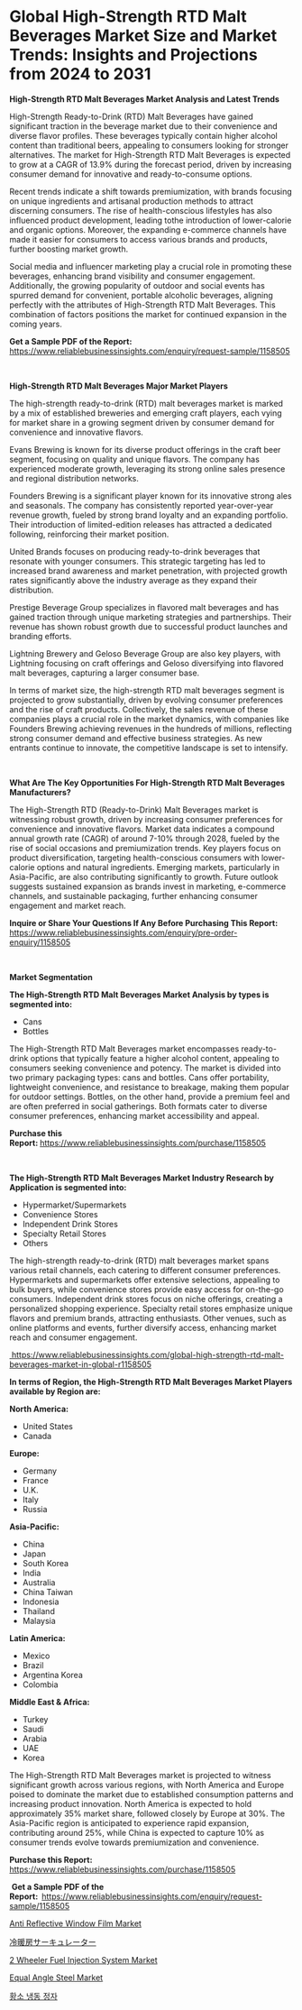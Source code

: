 <p><h1>Global High-Strength RTD Malt Beverages Market Size and Market Trends: Insights and Projections from 2024 to 2031</h1></p><p><strong>High-Strength RTD Malt Beverages Market Analysis and Latest Trends</strong></p>
<p><p>High-Strength Ready-to-Drink (RTD) Malt Beverages have gained significant traction in the beverage market due to their convenience and diverse flavor profiles. These beverages typically contain higher alcohol content than traditional beers, appealing to consumers looking for stronger alternatives. The market for High-Strength RTD Malt Beverages is expected to grow at a CAGR of 13.9% during the forecast period, driven by increasing consumer demand for innovative and ready-to-consume options.</p><p>Recent trends indicate a shift towards premiumization, with brands focusing on unique ingredients and artisanal production methods to attract discerning consumers. The rise of health-conscious lifestyles has also influenced product development, leading tothe introduction of lower-calorie and organic options. Moreover, the expanding e-commerce channels have made it easier for consumers to access various brands and products, further boosting market growth. </p><p>Social media and influencer marketing play a crucial role in promoting these beverages, enhancing brand visibility and consumer engagement. Additionally, the growing popularity of outdoor and social events has spurred demand for convenient, portable alcoholic beverages, aligning perfectly with the attributes of High-Strength RTD Malt Beverages. This combination of factors positions the market for continued expansion in the coming years.</p></p>
<p><strong>Get a Sample PDF of the Report:&nbsp;</strong> <a href="https://www.reliablebusinessinsights.com/enquiry/request-sample/1158505">https://www.reliablebusinessinsights.com/enquiry/request-sample/1158505</a></p>
<p>&nbsp;</p>
<p><strong>High-Strength RTD Malt Beverages Major Market Players</strong></p>
<p><p>The high-strength ready-to-drink (RTD) malt beverages market is marked by a mix of established breweries and emerging craft players, each vying for market share in a growing segment driven by consumer demand for convenience and innovative flavors.</p><p>Evans Brewing is known for its diverse product offerings in the craft beer segment, focusing on quality and unique flavors. The company has experienced moderate growth, leveraging its strong online sales presence and regional distribution networks.</p><p>Founders Brewing is a significant player known for its innovative strong ales and seasonals. The company has consistently reported year-over-year revenue growth, fueled by strong brand loyalty and an expanding portfolio. Their introduction of limited-edition releases has attracted a dedicated following, reinforcing their market position.</p><p>United Brands focuses on producing ready-to-drink beverages that resonate with younger consumers. This strategic targeting has led to increased brand awareness and market penetration, with projected growth rates significantly above the industry average as they expand their distribution.</p><p>Prestige Beverage Group specializes in flavored malt beverages and has gained traction through unique marketing strategies and partnerships. Their revenue has shown robust growth due to successful product launches and branding efforts.</p><p>Lightning Brewery and Geloso Beverage Group are also key players, with Lightning focusing on craft offerings and Geloso diversifying into flavored malt beverages, capturing a larger consumer base.</p><p>In terms of market size, the high-strength RTD malt beverages segment is projected to grow substantially, driven by evolving consumer preferences and the rise of craft products. Collectively, the sales revenue of these companies plays a crucial role in the market dynamics, with companies like Founders Brewing achieving revenues in the hundreds of millions, reflecting strong consumer demand and effective business strategies. As new entrants continue to innovate, the competitive landscape is set to intensify.</p></p>
<p>&nbsp;</p>
<p><strong>What Are The Key Opportunities For High-Strength RTD Malt Beverages Manufacturers?</strong></p>
<p><p>The High-Strength RTD (Ready-to-Drink) Malt Beverages market is witnessing robust growth, driven by increasing consumer preferences for convenience and innovative flavors. Market data indicates a compound annual growth rate (CAGR) of around 7-10% through 2028, fueled by the rise of social occasions and premiumization trends. Key players focus on product diversification, targeting health-conscious consumers with lower-calorie options and natural ingredients. Emerging markets, particularly in Asia-Pacific, are also contributing significantly to growth. Future outlook suggests sustained expansion as brands invest in marketing, e-commerce channels, and sustainable packaging, further enhancing consumer engagement and market reach.</p></p>
<p><strong>Inquire or Share Your Questions If Any Before Purchasing This Report:</strong> <a href="https://www.reliablebusinessinsights.com/enquiry/pre-order-enquiry/1158505">https://www.reliablebusinessinsights.com/enquiry/pre-order-enquiry/1158505</a></p>
<p>&nbsp;</p>
<p><strong>Market Segmentation</strong></p>
<p><strong>The High-Strength RTD Malt Beverages Market Analysis by types is segmented into:</strong></p>
<p><ul><li>Cans</li><li>Bottles</li></ul></p>
<p><p>The High-Strength RTD Malt Beverages market encompasses ready-to-drink options that typically feature a higher alcohol content, appealing to consumers seeking convenience and potency. The market is divided into two primary packaging types: cans and bottles. Cans offer portability, lightweight convenience, and resistance to breakage, making them popular for outdoor settings. Bottles, on the other hand, provide a premium feel and are often preferred in social gatherings. Both formats cater to diverse consumer preferences, enhancing market accessibility and appeal.</p></p>
<p><strong>Purchase this Report:&nbsp;</strong><a href="https://www.reliablebusinessinsights.com/purchase/1158505">https://www.reliablebusinessinsights.com/purchase/1158505</a></p>
<p>&nbsp;</p>
<p><strong>The High-Strength RTD Malt Beverages Market Industry Research by Application is segmented into:</strong></p>
<p><ul><li>Hypermarket/Supermarkets</li><li>Convenience Stores</li><li>Independent Drink Stores</li><li>Specialty Retail Stores</li><li>Others</li></ul></p>
<p><p>The high-strength ready-to-drink (RTD) malt beverages market spans various retail channels, each catering to different consumer preferences. Hypermarkets and supermarkets offer extensive selections, appealing to bulk buyers, while convenience stores provide easy access for on-the-go consumers. Independent drink stores focus on niche offerings, creating a personalized shopping experience. Specialty retail stores emphasize unique flavors and premium brands, attracting enthusiasts. Other venues, such as online platforms and events, further diversify access, enhancing market reach and consumer engagement.</p></p>
<p><a href="https://www.reliablebusinessinsights.com/global-high-strength-rtd-malt-beverages-market-in-global-r1158505">&nbsp;https://www.reliablebusinessinsights.com/global-high-strength-rtd-malt-beverages-market-in-global-r1158505</a></p>
<p><strong>In terms of Region, the High-Strength RTD Malt Beverages Market Players available by Region are:</strong></p>
<p>
    <p> <strong> North America: </strong>
        <ul>
            <li>United States</li>
            <li>Canada</li>
        </ul>
        </p> 
    <p> <strong> Europe: </strong>
        <ul>
            <li>Germany</li>
            <li>France</li>
            <li>U.K.</li>
            <li>Italy</li>
            <li>Russia</li>
        </ul>
        </p> 
    <p> <strong> Asia-Pacific: </strong>
        <ul>
            <li>China</li>
            <li>Japan</li>
            <li>South Korea</li>
            <li>India</li>
            <li>Australia</li>
            <li>China Taiwan</li>
            <li>Indonesia</li>
            <li>Thailand</li>
            <li>Malaysia</li>
        </ul>
        </p> 
    <p> <strong> Latin America: </strong>
        <ul>
            <li>Mexico</li>
            <li>Brazil</li>
            <li>Argentina Korea</li>
            <li>Colombia</li>
        </ul>
        </p> 
    <p> <strong> Middle East & Africa: </strong>
        <ul>
            <li>Turkey</li>
            <li>Saudi</li>
            <li>Arabia</li>
            <li>UAE</li>
            <li>Korea</li>
        </ul>
    </p>
    </p>
<p><p>The High-Strength RTD Malt Beverages market is projected to witness significant growth across various regions, with North America and Europe poised to dominate the market due to established consumption patterns and increasing product innovation. North America is expected to hold approximately 35% market share, followed closely by Europe at 30%. The Asia-Pacific region is anticipated to experience rapid expansion, contributing around 25%, while China is expected to capture 10% as consumer trends evolve towards premiumization and convenience.</p></p>
<p><strong>Purchase this Report: </strong><a href="https://www.reliablebusinessinsights.com/purchase/1158505">https://www.reliablebusinessinsights.com/purchase/1158505</a></p>
<p>&nbsp;<strong>Get a Sample PDF of the Report:&nbsp;&nbsp;</strong><a href="https://www.reliablebusinessinsights.com/enquiry/request-sample/1158505">https://www.reliablebusinessinsights.com/enquiry/request-sample/1158505</a></p>
<p><strong></strong></p>
<p><p><a href="https://issuu.com/reportprime-2/docs/anti-reflective-window-film-market-_b6d3614ad476f4">Anti Reflective Window Film Market</a></p><p><a href="https://medium.com/@shawnklein55/cooling-heating-circulators-market-%E3%81%AE%E3%82%B0%E3%83%AD%E3%83%BC%E3%83%90%E3%83%AB%E5%B8%82%E5%A0%B4%E6%A6%82%E8%A6%81%E3%81%AF-%E4%B8%96%E7%95%8C%E3%81%8A%E3%82%88%E3%81%B3%E4%B8%BB%E8%A6%81%E5%B8%82%E5%A0%B4%E3%81%AB%E3%81%8A%E3%81%91%E3%82%8B%E6%A5%AD%E7%95%8C%E3%81%AB%E5%BD%B1%E9%9F%BF%E3%82%92%E4%B8%8E%E3%81%88%E3%82%8B%E4%B8%BB%E8%A6%81%E3%81%AA%E3%83%88%E3%83%AC%E3%83%B3%E3%83%89%E3%81%AB%E3%81%A4%E3%81%84%E3%81%A6-%E7%8B%AC%E8%87%AA%E3%81%AE%E8%A6%96%E7%82%B9%E3%82%92%E6%8F%90%E4%BE%9B%E3%81%97%E3%81%BE%E3%81%99-c6733f2e9d62">冷暖房サーキュレーター</a></p><p><a href="https://github.com/MariaWashington76/Market-Research-Report-List-1/blob/main/2-wheeler-fuel-injection-system-market.md">2 Wheeler Fuel Injection System Market</a></p><p><a href="https://issuu.com/reportprime-2/docs/equal-angle-steel-market-size-2030._c6be6aad0d78a8">Equal Angle Steel Market</a></p><p><a href="https://medium.com/@dewayneber2023/%EC%84%B8%EA%B3%84-bull-frozen-sperm-market-%EC%9D%80-2024%EC%97%90%EC%84%9C-2031%EB%A1%9C-%EC%97%B0%ED%8F%89%EA%B7%A0-%EC%A6%9D%EA%B0%80%EC%9C%A8%EC%9D%84-%EB%B3%B4%EC%9D%BC-%EA%B2%83%EC%9C%BC%EB%A1%9C-%EC%98%88%EC%83%81%EB%90%A9%EB%8B%88%EB%8B%A4-bc1963447a43">황소 냉동 정자</a></p></p>